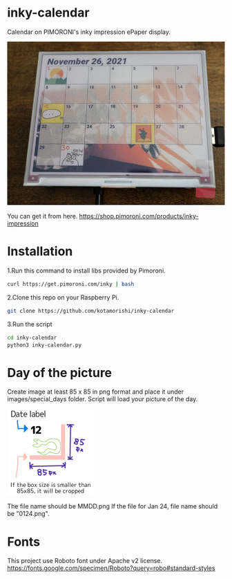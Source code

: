 # inky-calendar
Calendar on PIMORONI's inky impression ePaper display.

![lib directory contents](/images/sample.jpg)

You can get it from here.
https://shop.pimoroni.com/products/inky-impression

# Installation
1.Run this command to install libs provided by Pimoroni.

```bash
curl https://get.pimoroni.com/inky | bash
```

2.Clone this repo on your Raspberry Pi.

```bash
git clone https://github.com/kotamorishi/inky-calendar
```

3.Run the script
```bash
cd inky-calendar
python3 inky-calendar.py
```

# Day of the picture
Create image at least 85 x 85 in png format and place it under images/special_days folder.
Script will load your picture of the day.

![lib directory contents](/images/special_days/example.png)

The file name should be MMDD.png
If the file for Jan 24, file name should be "0124.png".

# Fonts
This project use Roboto font under Apache v2 license.
https://fonts.google.com/specimen/Roboto?query=robo#standard-styles

